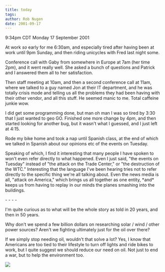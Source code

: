 ```yaml
---
title: today
tags: 
author: Rob Nugen
date: 2001-09-17
---
```


<title></title>
<p class=date>9:34pm CDT Monday 17 September 2001</p>

<p>At work <em>so</em> early for me 6:30am, and especially tired after
having been at work until 9pm Sunday, and then riding unicycles with
Fred last night some.</p>

<p>Conference call with Gaby from somewhere in Europe at 7am (her time
2pm), and it went really well.  She asked a bunch of questions and
Patrick and I answered them all to her satisfaction.</p>

<p>Then staff meeting at 10am, and then a second conference call at
11am, where we talked to a guy named Jon at their IT department, and
he was totally crisis mode and telling us all the problems they had
been having with their other vendor, and all this stuff.  He seemed
manic to me.  Total caffeine junkie wow.</p>

<p>I did get some programming done, but man oh man I was so tired by
3:30 that I just wanted to geo GO.  Finished one more change by 4pm,
and then started looking for another bug, but it wasn't what I
guessed, and I just left at 4:15.</p>

<p>Rode my bike home and took a nap until Spanish class, at the end of
which we talked in Spanish about our opinions etc of the events on
Tuesday.</p>

<p>Speaking of which, I find it interesting that many people I have
spoken to won't even refer directly to what happened.  Even I just
said, "the events on Tuesday" instead of "the attack on the Trade
Center," or "the destruction of the WTC."  Interesting that the
language I've been hearing tries not to refer directly to the specific
thing we're all talking about.  Even the news media is all, "attack on
America," which brings us all together as one entity, *and* keeps us
from having to replay in our minds the planes smashing into the
buildings.</p>

<p>- - - -</p>

<p>I'm quite curious as to what will be the whole story as told in 20
years, and then in 50 years.</p>

<p>Why don't we spend a few billion dollars on researching solar /
wind / other power sources?  Aren't we fighting ultimately just for
the oil over there?</p>

<p>If we simply stop needing oil, wouldn't that solve a lot?  Yes, I
know that Americans are too tied to their lifestyle to turn off lights
and ride bikes to work, but I quite suggest we should reduce our need
on oil.  Not just to end a war, but to help the environment too.</p>

<p><img src='/images/rob/wL-ROB.gif'/></p>

